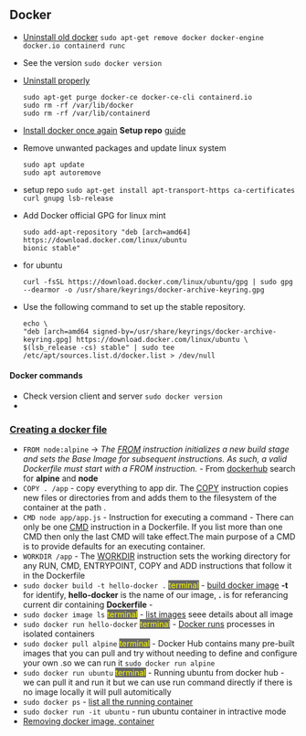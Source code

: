 ## Docker

 - [Uninstall old docker](https://docs.docker.com/engine/install/ubuntu/#uninstall-old-versions) `sudo apt-get remove docker docker-engine docker.io containerd runc`
 - See the version `sudo docker version`
 - [Uninstall properly](https://docs.docker.com/engine/install/ubuntu/#upgrade-docker-after-using-the-convenience-script) 
    ```
    sudo apt-get purge docker-ce docker-ce-cli containerd.io
    sudo rm -rf /var/lib/docker
    sudo rm -rf /var/lib/containerd
    ```

 - [Install docker once again](https://docs.docker.com/engine/install/ubuntu/#install-using-the-repository) **Setup repo** [guide](https://linuxhint.com/install_docker_linux_mint/)
 - Remove unwanted packages and update linux system 
    ```
    sudo apt update
    sudo apt autoremove
    ```
 - setup repo `sudo apt-get install apt-transport-https ca-certificates curl gnupg lsb-release`
 - Add Docker official GPG for linux mint
    ```
    sudo add-apt-repository "deb [arch=amd64] https://download.docker.com/linux/ubuntu
    bionic stable"
    ``` 
 - for ubuntu 
    ```
    curl -fsSL https://download.docker.com/linux/ubuntu/gpg | sudo gpg --dearmor -o /usr/share/keyrings/docker-archive-keyring.gpg
    ```

 - Use the following command to set up the stable repository. 
    ```
    echo \
    "deb [arch=amd64 signed-by=/usr/share/keyrings/docker-archive-keyring.gpg] https://download.docker.com/linux/ubuntu \
    $(lsb_release -cs) stable" | sudo tee /etc/apt/sources.list.d/docker.list > /dev/null
    ```


#### Docker commands

 - Check version client and server `sudo docker version`
 - 
### [Creating a docker file](https://docs.docker.com/engine/reference/builder/)
 - `FROM node:alpine` -> *The [FROM](https://docs.docker.com/engine/reference/builder/#from) instruction initializes a new build stage and sets the Base Image for subsequent instructions. As such, a valid Dockerfile must start with a FROM instruction.* - From [dockerhub](https://hub.docker.com/_/alpine) search for **alpine** and **node**
 - `COPY . /app` - copy everything to app dir. The [COPY](https://docs.docker.com/engine/reference/builder/#copy) instruction copies new files or directories from <src> and adds them to the filesystem of the container at the path <dest>.
 - `CMD node app/app.js` - Instruction for executing a command - There can only be one [CMD](https://docs.docker.com/engine/reference/builder/#cmd) instruction in a Dockerfile. If you list more than one CMD then only the last CMD will take effect.The main purpose of a CMD is to provide defaults for an executing container. 
 - `WORKDIR /app` - The [WORKDIR](https://docs.docker.com/engine/reference/builder/#workdir) instruction sets the working directory for any RUN, CMD, ENTRYPOINT, COPY and ADD instructions that follow it in the Dockerfile
 - `sudo docker build -t hello-docker .` <span style="color:yellow;background:#696969;">terminal</span> - [build docker image](https://docs.docker.com/engine/reference/commandline/build/#build-with-path) **-t** for identify, **hello-docker** is the name of our image, **.** is for referancing current dir containing **Dockerfile** - 
 - `sudo docker image ls` <span style="color:yellow;background:#696969;">terminal</span> - [list images](https://docs.docker.com/engine/reference/commandline/image_ls/) seee details about all image
 -  `sudo docker run hello-docker` <span style="color:yellow;background:#696969;">terminal</span> - [Docker runs](https://docs.docker.com/engine/reference/run/) processes in isolated containers
 - `sudo docker pull alpine` <span style="color:yellow;background:#696969;">terminal</span> - Docker Hub contains many pre-built images that you can pull and try without needing to define and configure your own .so we can run it `sudo docker run alpine`
 - `sudo docker run ubuntu` <span style="color:yellow;background:#696969;">terminal</span> - Running ubuntu from docker hub - we can pull it and run it but we can use run command directly if there is no image locally it will pull automitically
 - `sudo docker ps` - [list all the running container](https://docs.docker.com/engine/reference/commandline/ps/) 
 - `sudo docker run -it ubuntu` - run ubuntu container in intractive mode
 - [Removing docker image, container](https://linuxize.com/post/how-to-remove-docker-images-containers-volumes-and-networks/)
